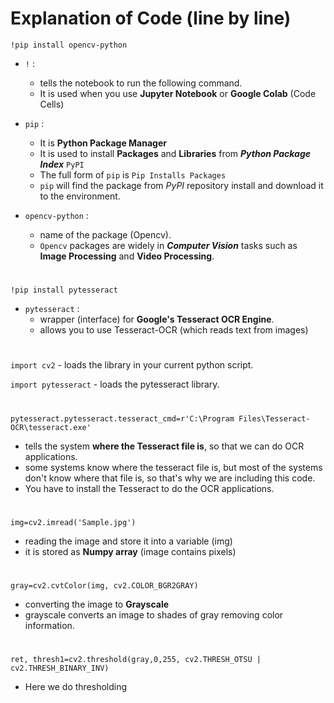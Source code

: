 # Explanation of Code (line by line)

`!pip install opencv-python` 
- `!` :
    - tells the notebook to run the following command.
    -  It is used when you use **Jupyter Notebook** or **Google Colab** (Code Cells)

- `pip` :
    -  It is **Python Package Manager**
    -  It is used to install **Packages** and **Libraries** from ***Python Package Index*** `PyPI`
    - The full form of `pip` is `Pip Installs Packages`
    - `pip` will find the package from *PyPI* repository install and download it to the environment.

- `opencv-python` :
    - name of the package (Opencv).
    - `Opencv` packages are widely in ***Computer Vision*** tasks such as **Image Processing** and **Video Processing**.
#

   `!pip install pytesseract`
  
- `pytesseract` :
    - wrapper (interface) for **Google's Tesseract OCR Engine**.
    - allows you to use Tesseract-OCR (which reads text from images)

 #

 `import cv2`
     - loads the library in your current python script.

`import pytesseract`
    - loads the pytesseract library. 

#

`pytesseract.pytesseract.tesseract_cmd=r'C:\Program Files\Tesseract-OCR\tesseract.exe'`
 - tells the system **where the Tesseract file is**, so that we can do OCR applications.
 - some systems know where the tesseract file is, but most of the systems don't know where that file is, so that's why we are including this code.
 - You have to install the Tesseract to do the OCR applications.

#

`img=cv2.imread('Sample.jpg')`
- reading the image and store it into a variable (img)
- it is stored as **Numpy array** (image contains pixels)

#

`gray=cv2.cvtColor(img, cv2.COLOR_BGR2GRAY)`
- converting the image to **Grayscale**
- grayscale converts an image to shades of gray removing color information.

 #

 `ret, thresh1=cv2.threshold(gray,0,255, cv2.THRESH_OTSU | cv2.THRESH_BINARY_INV)`
 - Here we do thresholding
  
